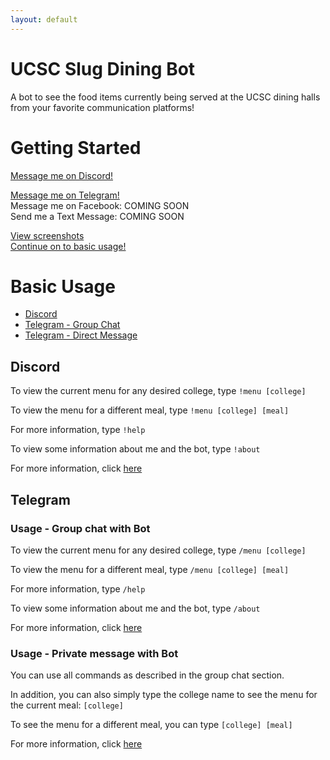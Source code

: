 ```yaml
---
layout: default
---
```


# UCSC Slug Dining Bot

A bot to see the food items currently being served at the UCSC dining halls from your favorite communication platforms!

# Getting Started

[Message me on Discord!](discord-instructions)  
<!--[Join the Discord server!](https://discord.gg/fxtNHYh)  -->
<!--[Add me to your Discord server!](https://discordapp.com/oauth2/authorize?client_id=530255285038612481&scope=bot)  -->
[Message me on Telegram!](https://t.me/UCSCDining_bot)  
Message me on Facebook: COMING SOON  
Send me a Text Message: COMING SOON  

[View screenshots](screenshots)  
[Continue on to basic usage!](#basic-usage)

# Basic Usage

- [Discord](#discord)
- [Telegram - Group Chat](#usage---group-chat-with-bot)
- [Telegram - Direct Message](#usage---private-message-with-bot)

## Discord

To view the current menu for any desired college, type `!menu [college]`

To view the menu for a different meal, type `!menu [college] [meal]`

For more information, type `!help`

To view some information about me and the bot, type `!about`

For more information, click [here](discord)

## Telegram

### Usage - Group chat with Bot

To view the current menu for any desired college, type `/menu [college]`

To view the menu for a different meal, type `/menu [college] [meal]`

For more information, type `/help`

To view some information about me and the bot, type `/about`

For more information, click [here](telegram#group-chat)

### Usage - Private message with Bot

You can use all commands as described in the group chat section.

In addition, you can also simply type the college name to see the menu for the current meal: `[college]`

To see the menu for a different meal, you can type `[college] [meal]`

For more information, click [here](telegram#private-message)
